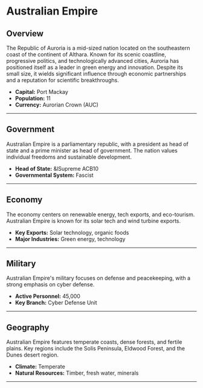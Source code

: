 # Australian Empire

## Overview
The Republic of Auroria is a mid-sized nation located on the southeastern coast of the continent of Althara. Known for its scenic coastline, progressive politics, and technologically advanced cities, Auroria has positioned itself as a leader in green energy and innovation. Despite its small size, it wields significant influence through economic partnerships and a reputation for scientific breakthroughs.

- **Capital:** Port Mackay
- **Population:** 11
- **Currency:** Aurorian Crown (AUC)

---

## Government
Australian Empire is a parliamentary republic, with a president as head of state and a prime minister as head of government. The nation values individual freedoms and sustainable development.

- **Head of State:** &lSupreme ACB10
- **Governmental System:** Fascist

---

## Economy
The economy centers on renewable energy, tech exports, and eco-tourism. Australian Empire is known for its solar tech and wind turbine exports.

- **Key Exports:** Solar technology, organic foods
- **Major Industries:** Green energy, technology

---

## Military
Australian Empire's military focuses on defense and peacekeeping, with a strong emphasis on cyber defense.

- **Active Personnel:** 45,000
- **Key Branch:** Cyber Defense Unit

---

## Geography
Australian Empire features temperate coasts, dense forests, and fertile plains. Key regions include the Solis Peninsula, Eldwood Forest, and the Dunes desert region.

- **Climate:** Temperate
- **Natural Resources:** Timber, fresh water, minerals

---